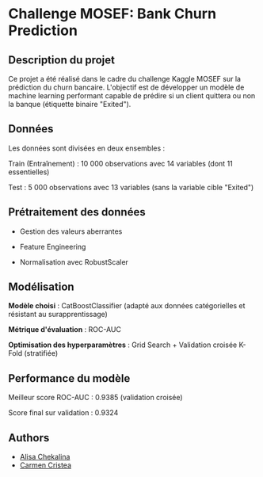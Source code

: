 # **Challenge MOSEF: Bank Churn Prediction**

## Description du projet

Ce projet a été réalisé dans le cadre du challenge Kaggle MOSEF sur la prédiction du churn bancaire. L'objectif est de développer un modèle de machine learning performant capable de prédire si un client quittera ou non la banque (étiquette binaire "Exited").

## Données

Les données sont divisées en deux ensembles :

Train (Entraînement) : 10 000 observations avec 14 variables (dont 11 essentielles)

Test : 5 000 observations avec 13 variables (sans la variable cible "Exited")

## Prétraitement des données

- Gestion des valeurs aberrantes

- Feature Engineering

- Normalisation avec RobustScaler

## Modélisation

**Modèle choisi** : CatBoostClassifier (adapté aux données catégorielles et résistant au surapprentissage)

**Métrique d'évaluation** : ROC-AUC

**Optimisation des hyperparamètres** : Grid Search + Validation croisée K-Fold (stratifiée)



## Performance du modèle

Meilleur score ROC-AUC : 0.9385 (validation croisée)

Score final sur validation : 0.9324

## Authors

- [Alisa Chekalina](https://github.com/chekalisa)
- [Carmen Cristea](https://github.com/CarmenParis)






